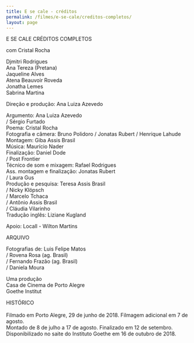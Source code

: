 ```yaml
---
title: E se cale - créditos
permalink: /filmes/e-se-cale/creditos-completos/
layout: page
---
```

E SE CALE
CRÉDITOS COMPLETOS

com
Cristal Rocha

Djmitri Rodrigues\
Ana Tereza (Pretana)\
Jaqueline Alves\
Atena Beauvoir Roveda\
Jonatha Lemes\
Sabrina Martina

Direção e produção: Ana Luiza Azevedo

Argumento: Ana Luiza Azevedo\
/ Sérgio Furtado\
Poema: Cristal Rocha\
Fotografia e câmera: Bruno Polidoro
/ Jonatas Rubert
/ Henrique Lahude\
Montagem: Giba Assis Brasil\
Música: Maurício Nader\
Finalização: Daniel Dode\
/ Post Frontier\
Técnico de som e mixagem: Rafael Rodrigues\
Ass. montagem e finalização: Jonatas Rubert\
/ Laura Gus\
Produção e pesquisa: Teresa Assis Brasil\
/ Nicky Klöpsch\
/ Marcelo Tchaca\
/ Antônio Assis Brasil\
/ Cláudia Vilarinho\
Tradução inglês: Liziane Kugland

Apoio: Locall - Wilton Martins

ARQUIVO

Fotografias de: Luis Felipe Matos\
/ Rovena Rosa (ag. Brasil)\
/ Fernando Frazão (ag. Brasil)\
/ Daniela Moura 

Uma produção\
Casa de Cinema de Porto Alegre\
Goethe Institut

HISTÓRICO\
\
Filmado em Porto Alegre, 29 de junho de 2018. Filmagem adicional em 7 de agosto.\
Montado de 8 de julho a 17 de agosto. Finalizado em 12 de setembro.\
Disponibilizado no saite do Instituto Goethe em 16 de outubro de 2018.